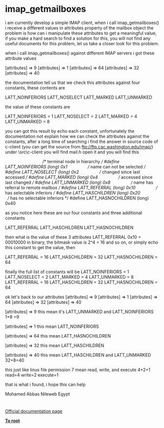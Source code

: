 # imap_getmailboxes





i am currently develop a simple IMAP client, when i call imap_getmailboxes() i receive a different values in attributes property of the mailbox object the problem is how can i manipulate these attributes to get a meaningful value,
if you make a hard search to find a solution for this, you will
not find any useful documents for this problem, let us take a closer look for this problem.

when i call imap_getmailboxes() against different IMAP servers i got these attribute values

[attributes] =&gt; 9
[attributes] =&gt; 1
[attributes] =&gt; 64
[attributes] =&gt; 32
[attributes] =&gt; 40 

the documentation tell us that we check this attributes against four constants, these contents are

LATT_NOINFERIORS 
LATT_NOSELECT 
LATT_MARKED
LATT_UNMARKED

the value of these constants are 

LATT_NOINFERIORS = 1
LATT_NOSELECT = 2
LATT_MARKED = 4
LATT_UNMARKED = 8

you can got this result by echo each constant, unfortunately the documentation not explain how we can check the attributes against the constants, after a long time of searching i find the answer in source code of c-client 
(you can get the source from ftp://ftp.cac.washington.edu/imap/)
under \src\c-client you will find mail.h open it and you will find this

&#xA0; &#xA0; &#xA0; &#xA0; &#xA0; &#xA0; &#xA0; &#xA0; &#xA0; &#xA0; &#xA0; &#xA0; &#xA0; &#xA0; &#xA0;&#xA0; /* terminal node in hierarchy */
#define LATT_NOINFERIORS (long) 0x1
&#xA0; &#xA0; &#xA0; &#xA0; &#xA0; &#xA0; &#xA0; &#xA0; /* name can not be selected */
#define LATT_NOSELECT (long) 0x2
&#xA0; &#xA0; &#xA0; &#xA0; &#xA0; &#xA0; &#xA0; &#xA0; /* changed since last accessed */
#define LATT_MARKED (long) 0x4
&#xA0; &#xA0; &#xA0; &#xA0; &#xA0; &#xA0; &#xA0; &#xA0; /* accessed since last changed */
#define LATT_UNMARKED (long) 0x8
&#xA0; &#xA0; &#xA0; &#xA0; &#xA0; &#xA0; &#xA0; &#xA0; /* name has referral to remote mailbox */
#define LATT_REFERRAL (long) 0x10
&#xA0; &#xA0; &#xA0; &#xA0; &#xA0; &#xA0; &#xA0; &#xA0; /* has selectable inferiors */
#define LATT_HASCHILDREN (long) 0x20
&#xA0; &#xA0; &#xA0; &#xA0; &#xA0; &#xA0; &#xA0; &#xA0; /* has no selectable inferiors */
#define LATT_HASNOCHILDREN (long) 0x40

as you notice here these are our four constants and three additional constants 

LATT_REFERRAL
LATT_HASCHILDREN
LATT_HASNOCHILDREN

then what is the value of these 3 attributes 
LATT_REFERRAL 0x10 = 00010000 in binary, the bitmask value is 2^4 = 16 and so on, or simply echo this constant to get the value, then

LATT_REFERRAL = 16
LATT_HASCHILDREN = 32
LATT_HASNOCHILDREN = 64

finally the full list of constants will be
LATT_NOINFERIORS = 1
LATT_NOSELECT = 2
LATT_MARKED = 4
LATT_UNMARKED = 8
LATT_REFERRAL = 16
LATT_HASCHILDREN = 32
LATT_HASNOCHILDREN = 64

ok let&apos;s back to our attributes 
[attributes] =&gt; 9
[attributes] =&gt; 1
[attributes] =&gt; 64
[attributes] =&gt; 32
[attributes] =&gt; 40 

[attributes] =&gt; 9 this mean it&apos;s LATT_UNMARKED and LATT_NOINFERIORS 1+8 =9

[attributes] =&gt; 1 this mean LATT_NOINFERIORS

[attributes] =&gt; 64 this mean LATT_HASNOCHILDREN

[attributes] =&gt; 32 this mean LATT_HASCHILDREN 

[attributes] =&gt; 40 this mean LATT_HASCHILDREN and LATT_UNMARKED 32+8=40

this just like linux file permission 7 mean read, write, and execute 4+2+1 read=4 write=2 execute=1

that is what i found, i hope this can help 

Mohamed Abbas
Nileweb Egypt

  

#

[Official documentation page](https://www.php.net/manual/en/function.imap-getmailboxes.php)

**[To root](/README.md)**